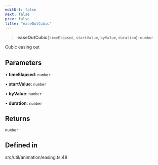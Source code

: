 ```yaml
---
editUrl: false
next: false
prev: false
title: "easeOutCubic"
---
```


> **easeOutCubic**(`timeElapsed`, `startValue`, `byValue`, `duration`): `number`

Cubic easing out

## Parameters

• **timeElapsed**: `number`

• **startValue**: `number`

• **byValue**: `number`

• **duration**: `number`

## Returns

`number`

## Defined in

src/util/animation/easing.ts:48
